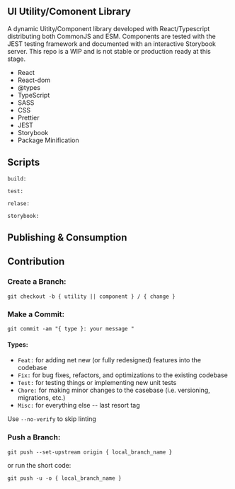 ## UI Utility/Comonent Library
A dynamic Uitity/Component library developed with React/Typescript distributing both CommonJS and ESM. Components are tested with the JEST testing framework and documented with an interactive Storybook server. This repo is a WIP and is not stable or production ready at this stage.

- React
- React-dom
- @types
- TypeScript
- SASS
- CSS
- Prettier
- JEST
- Storybook
- Package Minification

## Scripts
```
build:
```
```
test:
```
```
relase:
```
```
storybook:
```

## Publishing & Consumption

## Contribution
### Create a Branch:
```
git checkout -b { utility || component } / { change }
```

### Make a Commit:
```
git commit -am "{ type }: your message "
```
#### Types:
- ` Feat: ` for adding net new (or fully redesigned) features into the codebase
- ` Fix: ` for bug fixes, refactors, and optimizations to the existing codebase
- ` Test: ` for testing things or implementing new unit tests
- ` Chore: ` for making minor changes to the casebase (i.e. versioning, migrations, etc.)
- ` Misc: ` for everything else -- last resort tag

Use ` --no-verify ` to skip linting

### Push a Branch:
```
git push --set-upstream origin { local_branch_name }
```
or run the short code:
```
git push -u -o { local_branch_name }
```
